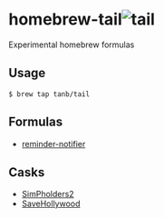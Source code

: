 homebrew-tail![tail](https://cloud.githubusercontent.com/assets/291175/4981639/f7fc92a6-690a-11e4-92ca-56bc5b34a372.png)
=============

Experimental homebrew formulas

## Usage
```
$ brew tap tanb/tail
```

## Formulas
- [reminder-notifier](https://github.com/tanB/remind-notifier)

## Casks
- [SimPholders2](http://simpholders.com)
- [SaveHollywood](http://s.sudre.free.fr/Software/SaveHollywood/about.html)
